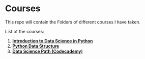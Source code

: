 # Courses
This repo will contain the Folders of different courses I have taken.

List of the courses:
1. [**Introduction to Data Science in Python**](https://www.coursera.org/learn/python-data-analysis/home/welcome)
2. [**Python Data Structure**](https://www.coursera.org/learn/python-data/home/welcome)
3. [**Data Science Path (Codecademy)**](https://www.codecademy.com/learn/paths/data-science)
